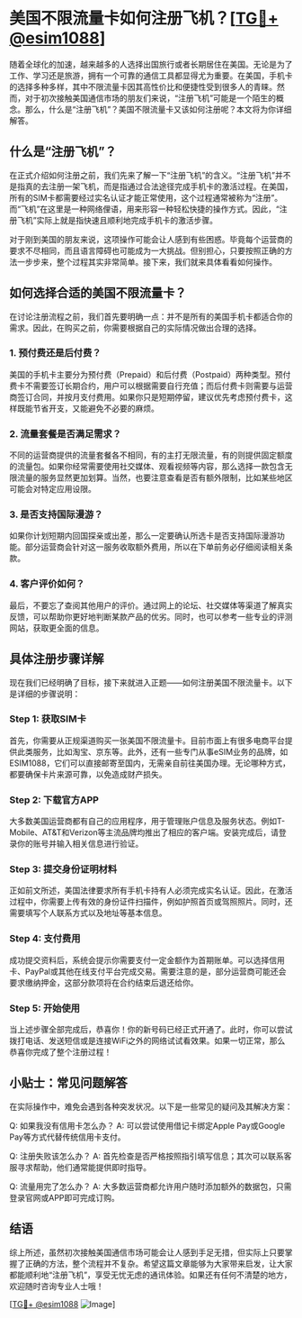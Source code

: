 # 美国不限流量卡如何注册飞机？[[TG💪+ @esim1088](https://t.me/s/esim1088)]

随着全球化的加速，越来越多的人选择出国旅行或者长期居住在美国。无论是为了工作、学习还是旅游，拥有一个可靠的通信工具都显得尤为重要。在美国，手机卡的选择多种多样，其中不限流量卡因其高性价比和便捷性受到很多人的青睐。然而，对于初次接触美国通信市场的朋友们来说，“注册飞机”可能是一个陌生的概念。那么，什么是“注册飞机”？美国不限流量卡又该如何注册呢？本文将为你详细解答。

## 什么是“注册飞机”？

在正式介绍如何注册之前，我们先来了解一下“注册飞机”的含义。“注册飞机”并不是指真的去注册一架飞机，而是指通过合法途径完成手机卡的激活过程。在美国，所有的SIM卡都需要经过实名认证才能正常使用，这个过程通常被称为“注册”。而“飞机”在这里是一种网络俚语，用来形容一种轻松快捷的操作方式。因此，“注册飞机”实际上就是指快速且顺利地完成手机卡的激活步骤。

对于刚到美国的朋友来说，这项操作可能会让人感到有些困惑。毕竟每个运营商的要求不尽相同，而且语言障碍也可能成为一大挑战。但别担心，只要按照正确的方法一步步来，整个过程其实非常简单。接下来，我们就来具体看看如何操作。

## 如何选择合适的美国不限流量卡？

在讨论注册流程之前，我们首先要明确一点：并不是所有的美国手机卡都适合你的需求。因此，在购买之前，你需要根据自己的实际情况做出合理的选择。

### 1. 预付费还是后付费？
美国的手机卡主要分为预付费（Prepaid）和后付费（Postpaid）两种类型。预付费卡不需要签订长期合约，用户可以根据需要自行充值；而后付费卡则需要与运营商签订合同，并按月支付费用。如果你只是短期停留，建议优先考虑预付费卡，这样既能节省开支，又能避免不必要的麻烦。

### 2. 流量套餐是否满足需求？
不同的运营商提供的流量套餐各不相同，有的主打无限流量，有的则提供固定额度的流量包。如果你经常需要使用社交媒体、观看视频等内容，那么选择一款包含无限流量的服务显然更加划算。当然，也要注意查看是否有额外限制，比如某些地区可能会对特定应用设限。

### 3. 是否支持国际漫游？
如果你计划短期内回国探亲或出差，那么一定要确认所选卡是否支持国际漫游功能。部分运营商会针对这一服务收取额外费用，所以在下单前务必仔细阅读相关条款。

### 4. 客户评价如何？
最后，不要忘了查阅其他用户的评价。通过网上的论坛、社交媒体等渠道了解真实反馈，可以帮助你更好地判断某款产品的优劣。同时，也可以参考一些专业的评测网站，获取更全面的信息。

## 具体注册步骤详解

现在我们已经明确了目标，接下来就进入正题——如何注册美国不限流量卡。以下是详细的步骤说明：

### Step 1: 获取SIM卡
首先，你需要从正规渠道购买一张美国不限流量卡。目前市面上有很多电商平台提供此类服务，比如淘宝、京东等。此外，还有一些专门从事eSIM业务的品牌，如ESIM1088，它们可以直接邮寄至国内，无需亲自前往美国办理。无论哪种方式，都要确保卡片来源可靠，以免造成财产损失。

### Step 2: 下载官方APP
大多数美国运营商都有自己的应用程序，用于管理账户信息及服务状态。例如T-Mobile、AT&T和Verizon等主流品牌均推出了相应的客户端。安装完成后，请登录你的账号并输入相关信息进行验证。

### Step 3: 提交身份证明材料
正如前文所述，美国法律要求所有手机卡持有人必须完成实名认证。因此，在激活过程中，你需要上传有效的身份证件扫描件，例如护照首页或驾照照片。同时，还需要填写个人联系方式以及地址等基本信息。

### Step 4: 支付费用
成功提交资料后，系统会提示你需要支付一定金额作为首期账单。可以选择信用卡、PayPal或其他在线支付平台完成交易。需要注意的是，部分运营商可能还会要求缴纳押金，这部分款项将在合约结束后退还给你。

### Step 5: 开始使用
当上述步骤全部完成后，恭喜你！你的新号码已经正式开通了。此时，你可以尝试拨打电话、发送短信或是连接WiFi之外的网络试试看效果。如果一切正常，那么恭喜你完成了整个注册过程！

## 小贴士：常见问题解答

在实际操作中，难免会遇到各种突发状况。以下是一些常见的疑问及其解决方案：

Q: 如果我没有信用卡怎么办？
A: 可以尝试使用借记卡绑定Apple Pay或Google Pay等方式代替传统信用卡支付。

Q: 注册失败该怎么办？
A: 首先检查是否严格按照指引填写信息；其次可以联系客服寻求帮助，他们通常能提供即时指导。

Q: 流量用完了怎么办？
A: 大多数运营商都允许用户随时添加额外的数据包，只需登录官网或APP即可完成订购。

## 结语

综上所述，虽然初次接触美国通信市场可能会让人感到手足无措，但实际上只要掌握了正确的方法，整个流程并不复杂。希望这篇文章能够为大家带来启发，让大家都能顺利地“注册飞机”，享受无忧无虑的通讯体验。如果还有任何不清楚的地方，欢迎随时咨询专业人士哦！

[[TG💪+ @esim1088](https://t.me/s/esim1088) ![Image](https://i.postimg.cc/4NQfJmqS/Snipaste-2025-05-13-00-14-12.png)]